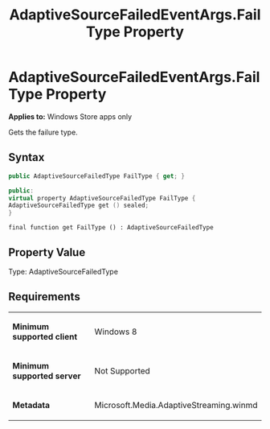 ﻿---
title: AdaptiveSourceFailedEventArgs.FailType Property
TOCTitle: FailType Property
ms:assetid: 01c5f676-773e-46f5-9c7f-1ab8c2a53dad
ms:mtpsurl: https://msdn.microsoft.com/en-us/library/JJ851082(v=VS.90)
ms:contentKeyID: 50079421
ms.date: 11/19/2012
mtps_version: v=VS.90
dev_langs:
- csharp
- c++
- jscript
---

# AdaptiveSourceFailedEventArgs.FailType Property

**Applies to:** Windows Store apps only

Gets the failure type.

## Syntax

``` csharp
public AdaptiveSourceFailedType FailType { get; }
```

``` c++
public:
virtual property AdaptiveSourceFailedType FailType {
AdaptiveSourceFailedType get () sealed;
}
```

``` jscript
final function get FailType () : AdaptiveSourceFailedType
```

## Property Value

Type: AdaptiveSourceFailedType

## Requirements

<table>
<colgroup>
<col style="width: 50%" />
<col style="width: 50%" />
</colgroup>
<tbody>
<tr class="odd">
<td><p><strong>Minimum supported client</strong></p></td>
<td><p>Windows 8</p></td>
</tr>
<tr class="even">
<td><p><strong>Minimum supported server</strong></p></td>
<td><p>Not Supported</p></td>
</tr>
<tr class="odd">
<td><p><strong>Metadata</strong></p></td>
<td><p>Microsoft.Media.AdaptiveStreaming.winmd</p></td>
</tr>
</tbody>
</table>

